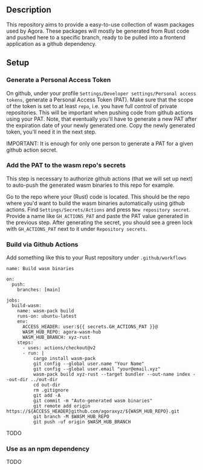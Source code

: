 ## Description

This repository aims to provide a easy-to-use collection of wasm packages used
by Agora. These packages will mostly be generated from Rust code and pushed
here to a specific branch, ready to be pulled into a frontend application as a
github dependency.

## Setup

### Generate a Personal Access Token

On github, under your profile `Settings/Developer settings/Personal access
tokens`, generate a Personal Access Token (PAT). Make sure that the scope of
the token is set to at least `repo`, i.e. you have full control of private
repositories. This will be important when pushing code from github actions
using your PAT. Note, that eventually you'll have to generate a new PAT after
the expiration date of your newly generated one. Copy the newly generated
token, you'll need it in the next step.

IMPORTANT: It is enough for only one person to generate a PAT for a given
github action secret.

### Add the PAT to the wasm repo's secrets

This step is necessary to authorize github actions (that we will set up next)
to auto-push the generated wasm binaries to this repo for example. 

Go to the repo where your (Rust) code is located. This should be the repo
where you'd want to build the wasm binaries automatically using github
actions. Find `Settings/Secrets/Actions` and press `New repository secret`.
Provide a name like `GH_ACTIONS_PAT` and paste the PAT value generated in
the previous step. After generating the secret, you should see a green lock
with `GH_ACTIONS_PAT` next to it under `Repository secrets`.

### Build via Github Actions

Add something like this to your Rust repository under `.github/workflows`

```
name: Build wasm binaries

on:
  push:
    branches: [main]

jobs:
  build-wasm:
    name: wasm-pack build
    runs-on: ubuntu-latest
    env:
      ACCESS_HEADER: user:${{ secrets.GH_ACTIONS_PAT }}@
      WASM_HUB_REPO: agora-wasm-hub
      WASM_HUB_BRANCH: xyz-rust
    steps:
      - uses: actions/checkout@v2
      - run: |
          cargo install wasm-pack
          git config --global user.name "Your Name"
          git config --global user.email "your@email.xyz"
          wasm-pack build xyz-rust --target bundler --out-name index --out-dir ../out-dir
          cd out-dir
          rm .gitignore
          git add -A
          git commit -m "Auto-generated wasm binaries"
          git remote add origin https://${ACCESS_HEADER}github.com/agoraxyz/${WASM_HUB_REPO}.git
          git branch -M $WASM_HUB_REPO
          git push -uf origin $WASM_HUB_BRANCH
```

TODO

### Use as an npm dependency
TODO
